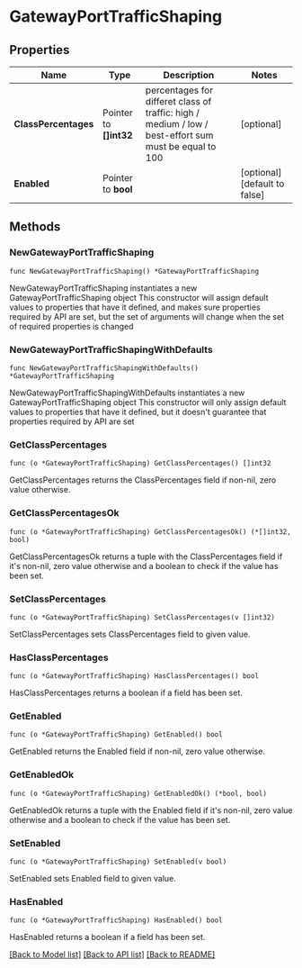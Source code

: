 # GatewayPortTrafficShaping

## Properties

Name | Type | Description | Notes
------------ | ------------- | ------------- | -------------
**ClassPercentages** | Pointer to **[]int32** | percentages for differet class of traffic: high / medium / low / best-effort sum must be equal to 100 | [optional] 
**Enabled** | Pointer to **bool** |  | [optional] [default to false]

## Methods

### NewGatewayPortTrafficShaping

`func NewGatewayPortTrafficShaping() *GatewayPortTrafficShaping`

NewGatewayPortTrafficShaping instantiates a new GatewayPortTrafficShaping object
This constructor will assign default values to properties that have it defined,
and makes sure properties required by API are set, but the set of arguments
will change when the set of required properties is changed

### NewGatewayPortTrafficShapingWithDefaults

`func NewGatewayPortTrafficShapingWithDefaults() *GatewayPortTrafficShaping`

NewGatewayPortTrafficShapingWithDefaults instantiates a new GatewayPortTrafficShaping object
This constructor will only assign default values to properties that have it defined,
but it doesn't guarantee that properties required by API are set

### GetClassPercentages

`func (o *GatewayPortTrafficShaping) GetClassPercentages() []int32`

GetClassPercentages returns the ClassPercentages field if non-nil, zero value otherwise.

### GetClassPercentagesOk

`func (o *GatewayPortTrafficShaping) GetClassPercentagesOk() (*[]int32, bool)`

GetClassPercentagesOk returns a tuple with the ClassPercentages field if it's non-nil, zero value otherwise
and a boolean to check if the value has been set.

### SetClassPercentages

`func (o *GatewayPortTrafficShaping) SetClassPercentages(v []int32)`

SetClassPercentages sets ClassPercentages field to given value.

### HasClassPercentages

`func (o *GatewayPortTrafficShaping) HasClassPercentages() bool`

HasClassPercentages returns a boolean if a field has been set.

### GetEnabled

`func (o *GatewayPortTrafficShaping) GetEnabled() bool`

GetEnabled returns the Enabled field if non-nil, zero value otherwise.

### GetEnabledOk

`func (o *GatewayPortTrafficShaping) GetEnabledOk() (*bool, bool)`

GetEnabledOk returns a tuple with the Enabled field if it's non-nil, zero value otherwise
and a boolean to check if the value has been set.

### SetEnabled

`func (o *GatewayPortTrafficShaping) SetEnabled(v bool)`

SetEnabled sets Enabled field to given value.

### HasEnabled

`func (o *GatewayPortTrafficShaping) HasEnabled() bool`

HasEnabled returns a boolean if a field has been set.


[[Back to Model list]](../README.md#documentation-for-models) [[Back to API list]](../README.md#documentation-for-api-endpoints) [[Back to README]](../README.md)


